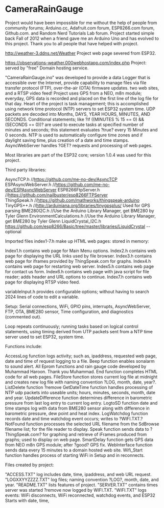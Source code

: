 # CameraRainGauge

Project would have been impossible for me without the help of people from community forums; Arduino.cc, Adafruit.com forum, ESP8266.com forum, Github.com. and Random Nerd Tutorials Lab forum.  Project started simple back Fall of 2012 when a friend gave me an Arduino Uno and has evolved to this project.  Thank you to all people that have helped with project.  

http://weather-3.ddns.net/Weather  Project web page severed from ESP32.

https://observations-weather.000webhostapp.com/index.php  Project: served by "free" Domain hosting service.

"CameraRainGauge.ino" was developed to provide a data Logger that is accessible over the Internet, provide capability to manage files via file transfer protocol (FTP), over-the-air (OTA) firmware updates. two web sites, and a RTSP video feed!  Project uses GPS from a NEO, m8n module; everyday, GPS data is recorded and placed on the first line of the log file for that day.  Heart of the project is task management; this is accomplished using network time protocol (NTP) servers to set ESP32 system time.  UDP packets are decoded into Months, DAYS, YEAR HOURS, MINUTES, AND SECONDS.   Conditional statements; like ?if ((MINUTES % 15 == 0) && (SECONDS == 0))? are used to execute tasks at specified number of minutes and seconds; this statement evaluates ?true? every 15 Minutes and 0 seconds.   NTP is used to automatically configure time zones and if daylight saving time, plus creation of a date and time stamps.  AsyncWebServer handles ?GET? requests and processing of web pages.

Most libraries are part of the ESP32 core; version 1.0.4 was used for this project.  

Third party libraries: 

AsyncTCP.h  //https://github.com/me-no-dev/AsyncTCP
ESPAsyncWebServer.h  //https://github.com/me-no-dev/ESPAsyncWebServer
ESP8266FtpServer.h  //https://github.com/nailbuster/esp8266FTPServer  
ThingSpeak.h   //https://github.com/mathworks/thingspeak-arduino 
TinyGPS++.h  //http://arduiniana.org/libraries/tinygpsplus/  Used for GPS parsing
BME280I2C.h   //Use the Arduino Library Manager, get BME280 by Tyler Glenn
EnvironmentCalculations.h  //Use the Arduino Library Manager, get BME280 by Tyler Glenn
LiquidCrystal_I2C.h   https://github.com/esp8266/Basic/tree/master/libraries/LiquidCrystal --optional

Imported files index1-7.h  make up HTML web pages: stored in memory:

Index1.h contains web page for Main Menu options.
Index2.h contains web page for displaying the URL links used by file browser.
Index3.h contains web page for iframes provided by ThingSpeak.com for graphs.
Index4.h contains web page for restarting web server.
Index5.h contains web page for contact us form.
Index6.h contains web page with java script for file reader; adds header and URL options to continue.
Index7.h contains web page for displaying RTSP video feed.

variableInput.h provides configurable options; without having to search 2024 lines of code to edit a variable.

Setup:  Serial connections, WiFi, GPIO pins, interrupts, AsyncWebServer, FTP, OTA, BME280 sensor, Time configuration, and diagnostics (commented out). 

Loop repeats continuously; running tasks based on logical control statements, using timing derived from UTP packets sent from a NTP time server used to set ESP32, system time.

Functions include:

AccessLog function logs activity; such as, ipaddress, requested web page, date and time of request logging to a file.
Beep function enables sonalarm to sound alert.
All Eprom functions and rain gauge code developed by Muhammad Haroon.  Thank you Muhammad.
End function completes HTML code for all web pages.
FileStore function stores current log file at midnight and creates new log file with naming convention ?LOG, month, date, year?.
ListDelete function ?remove
GetDateTime function handles processing of NTP udp packets into useable units; hours, minutes, seconds, month, date and year.
UpdateDifference function determines difference in barometric pressure from last log entry to current log entry.
LogtoSD function date and time stamps log with data from BME280 sensor along with difference in barometric pressure, dew point and heat index.
LogWatchdog function records date and time watchdog event occurs; writes to ?WIFI.TXT.?
NotFound function processes the selected URL filename from the SdBrowse filename list; for the file reader to display.
Speak function sends data to ?ThingSpeak.com? for graphing and retrieve of iFrames produced from graphs; used to display on web page.
SmartDelay function gets GPS data from NEO m8n GPS module; after ?good? GPS fix.
WebInterface function sends data every 15 minutes to a domain hosted web site.
Wifi_Start function handles process of starting WiFi in Setup and in reconnects.

Files created by project:

"ACCESS.TXT" log includes date, time, ipaddress, and web URL request.
"LOGXXYYZZZZ.TXT" log files; naming convention ?LOG?, month, date, and year.
"README.TXT" lists features of project.
"SERVER.TXT" contains times server was started ?remove now logged by WIFI.TXT.
"WIFI.TXT" logs events: WiFi disconnects, WiFi reconnected, watchdog events, and ESP32 Starts with date, time, 
 

